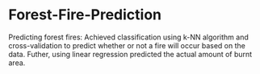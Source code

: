 # Forest-Fire-Prediction
Predicting forest fires: Achieved classification using k-NN algorithm and cross-validation to predict whether or not a fire will occur based on the data. Futher, using linear regression predicted the actual amount of burnt area.
